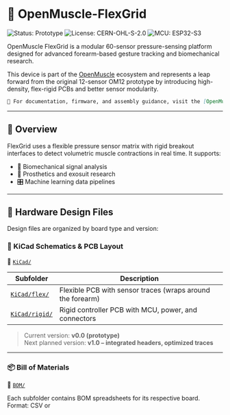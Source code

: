 # 🧠 OpenMuscle-FlexGrid

![Status: Prototype](https://img.shields.io/badge/status-prototype-orange)
![License: CERN-OHL-S-2.0](https://img.shields.io/badge/license-CERN--OHL--S--2.0-blue)
![MCU: ESP32-S3](https://img.shields.io/badge/MCU-ESP32--S3-blue)

OpenMuscle FlexGrid is a modular 60-sensor pressure-sensing platform designed for advanced forearm-based gesture tracking and biomechanical research.

This device is part of the [OpenMuscle](https://github.com/Open-Muscle) ecosystem and represents a leap forward from the original 12-sensor OM12 prototype by introducing high-density, flex-rigid PCBs and better sensor modularity.

```markdown
📌 For documentation, firmware, and assembly guidance, visit the [OpenMuscle Hub](https://github.com/Open-Muscle/OpenMuscle-Hub).
```

---

## 🧬 Overview

FlexGrid uses a flexible pressure sensor matrix with rigid breakout interfaces to detect volumetric muscle contractions in real time. It supports:

- 🧠 Biomechanical signal analysis
- 🦾 Prosthetics and exosuit research
- 🎛️ Machine learning data pipelines

---

## 📁 Hardware Design Files

Design files are organized by board type and version:

### 🔌 KiCad Schematics & PCB Layout

📂 [`KiCad/`](https://github.com/Open-Muscle/OpenMuscle-FlexGrid/tree/main/KiCad)

| Subfolder | Description |
|-----------|-------------|
| [`KiCad/flex/`](https://github.com/Open-Muscle/OpenMuscle-FlexGrid/tree/main/KiCad/flex) | Flexible PCB with sensor traces (wraps around the forearm) |
| [`KiCad/rigid/`](https://github.com/Open-Muscle/OpenMuscle-FlexGrid/tree/main/KiCad/rigid) | Rigid controller PCB with MCU, power, and connectors |

> Current version: **v0.0 (prototype)**  
> Next planned version: **v1.0 – integrated headers, optimized traces**

---

### 📦 Bill of Materials

📂 [`BOM/`](https://github.com/Open-Muscle/OpenMuscle-FlexGrid/tree/main/BOM)

Each subfolder contains BOM spreadsheets for its respective board.  
Format: CSV or
